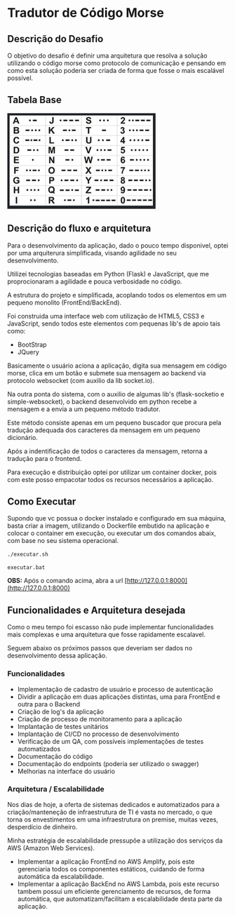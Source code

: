 # Tradutor de Código Morse

## Descrição do Desafio

O objetivo do desafio é  definir uma arquitetura que resolva a solução utilizando o código morse como protocolo de comunicação e pensando em como esta solução poderia ser criada de forma que fosse o mais escalável possível.

## Tabela Base

![tabela codigo morse](./doc/tabela.png)

## Descrição do fluxo e arquitetura

Para o desenvolvimento da aplicação, dado o pouco tempo disponivel, optei por uma arquiterura simplificada, visando agilidade no seu desenvolvimento.

Utilizei tecnologias baseadas em Python (Flask) e JavaScript, que me proprocionaram a agilidade e pouca verbosidade no código.

A estrutura do projeto e simplificada, acoplando todos os elementos em um pequeno monolito (FrontEnd/BackEnd).

Foi construida uma interface web com utilização de HTML5, CSS3 e JavaScript, sendo todos este elementos com pequenas lib's de apoio tais como:

* BootStrap
* JQuery

Basicamente o usuário aciona a aplicação, digita sua mensagem em código morse, clica em um botão e submete sua mensagem ao backend via protocolo websocket (com auxilio da lib socket.io).

Na outra ponta do sistema, com o auxilio de algumas lib's (flask-socketio e simple-websocket), o backend desenvolvido em python recebe a mensagem e a envia a um pequeno método tradutor.

Este método consiste apenas em um pequeno buscador que procura pela tradução adequada dos caracteres da mensagem em um pequeno dicionário.

Após a indentificação de todos o caracteres da mensagem, retorna a tradução para o frontend.

Para execução e distribuição optei por utilizar um container docker, pois com este posso empacotar todos os recursos necessários a aplicação.


## Como Executar

Supondo que vc possua o docker instalado e configurado em sua máquina, basta criar a imagem, utilizando o Dockerfile embutido na aplicação e colocar o container em execução, ou executar um dos comandos abaix, com base no seu sistema operacional.

```buildoutcfg
./executar.sh
```

```buildoutcfg
executar.bat
```

**OBS:** Após o comando acima, abra a url [http://127.0.0.1:8000](http://127.0.0.1:8000)


## Funcionalidades e Arquitetura desejada

Como o meu tempo foi escasso não pude implementar funcionalidades mais complexas e uma arquitetura que fosse rapidamente escalavel.

Seguem abaixo os próximos passos que deveriam ser dados no desenvolvimento dessa aplicação.

### Funcionalidades

* Implementação de cadastro de usuário e processo de autenticação
* Dividir a aplicação em duas aplicações distintas, uma para FrontEnd e outra para o Backend
* Criação de log's da aplicação
* Criação de processo de monitoramento para a aplicação 
* Implantação de testes unitários
* Implantação de CI/CD no processo de desenvolvimento
* Verificação de um QA, com possíveis implementações de testes automatizados
* Documentação do código 
* Documentação do endpoints (poderia ser utilizado o swagger)
* Melhorias na interface do usuário


### Arquitetura / Escalabilidade

Nos dias de hoje, a oferta de sistemas dedicados e automatizados para a criação/manteneção de infraestrutura de TI é vasta no mercado, o que torna os envestimentos em uma infraestrutura on premise, muitas vezes, desperdício de dinheiro.

Minha estratégia de escalabilidade pressupõe a utilização dos serviços da AWS (Amazon Web Services). 

* Implementar a aplicação FrontEnd no AWS Amplify, pois este gerenciaria todos os componentes estáticos, cuidando de forma automática da escalabilidade.
* Implementar a aplicação BackEnd no AWS Lambda, pois este recurso tambem possui um eficiente gerenciamento de recursos, de forma automática, que automatizam/facilitam a escalabilidade desta parte da aplicação.


